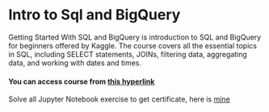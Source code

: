 # Intro to Sql and BigQuery
Getting Started With SQL and BigQuery is introduction to SQL and BigQuery for beginners offered by Kaggle. The course covers all the essential topics in SQL, including SELECT statements, JOINs, filtering data, aggregating data, and working with dates and times.
#### You can access course from [this hyperlink](https://www.kaggle.com/code/dansbecker/getting-started-with-sql-and-bigquery)
Solve all Jupyter Notebook exercise to get certificate, here is [mine](https://www.kaggle.com/learn/certification/nilabhshivam/intro-to-sql)
